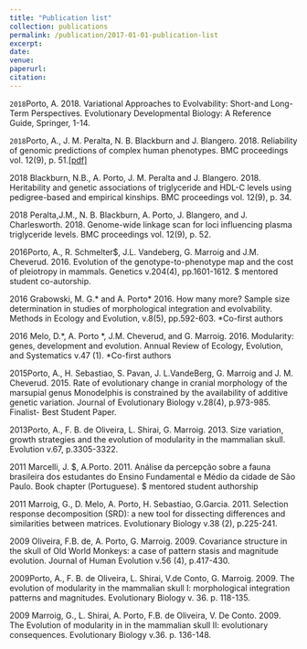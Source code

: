 ```yaml
---
title: "Publication list"
collection: publications
permalink: /publication/2017-01-01-publication-list
excerpt:
date:
venue:
paperurl:
citation:
---
```


`2018`Porto, A. 2018. Variational Approaches to Evolvability: Short-and Long-Term Perspectives. Evolutionary Developmental Biology: A Reference Guide, Springer, 1-14.

`2018`Porto, A., J. M. Peralta, N. B. Blackburn and J. Blangero. 2018. Reliability of genomic predictions of complex human phenotypes. BMC proceedings vol. 12(9), p. 51.[[pdf]](https://bmcproc.biomedcentral.com/articles/10.1186/s12919-018-0138-5)

2018 Blackburn, N.B., A. Porto, J. M. Peralta and J. Blangero. 2018. Heritability and genetic associations of triglyceride and HDL-C levels using pedigree-based and empirical kinships. BMC proceedings vol. 12(9), p. 34.

2018 Peralta,J.M., N. B. Blackburn, A. Porto, J. Blangero, and J. Charlesworth. 2018. Genome-wide linkage scan for loci influencing plasma triglyceride levels. BMC proceedings vol. 12(9), p. 52.

2016Porto, A., R. Schmelter$, J.L. Vandeberg, G. Marroig and J.M. Cheverud. 2016. Evolution of the genotype-to-phenotype map and the cost of pleiotropy in mammals. Genetics v.204(4), pp.1601-1612. $ mentored student co-autorship.

2016 Grabowski, M. G.* and A. Porto* 2016. How many more? Sample size determination in studies of morphological integration and evolvability. Methods in Ecology and Evolution, v.8(5), pp.592-603. *Co-first authors

2016 Melo, D.*, A. Porto *, J.M. Cheverud, and G. Marroig. 2016. Modularity: genes, development and evolution. Annual Review of Ecology, Evolution, and Systematics v.47 (1). *Co-first authors

2015Porto, A., H. Sebastiao, S. Pavan, J. L.VandeBerg, G. Marroig and J. M. Cheverud. 2015. Rate of evolutionary change in cranial morphology of the marsupial genus Monodelphis is constrained by the availability of additive genetic variation. Journal of Evolutionary Biology v.28(4), p.973-985. Finalist- Best Student Paper.

2013Porto, A., F. B. de Oliveira, L. Shirai, G. Marroig. 2013. Size variation, growth strategies and the evolution of modularity in the mammalian skull. Evolution v.67, p.3305-3322.

2011 Marcelli, J. $, A.Porto. 2011. Análise da percepção sobre a fauna brasileira dos estudantes do Ensino Fundamental e Médio da cidade de São Paulo. Book chapter (Portuguese). $ mentored student authorship

2011 Marroig, G., D. Melo, A. Porto, H. Sebastiao, G.Garcia. 2011. Selection response decomposition (SRD): a new tool for dissecting differences and similarities between matrices. Evolutionary Biology v.38 (2), p.225-241.

2009 Oliveira, F.B. de, A. Porto, G. Marroig. 2009. Covariance structure in the skull of Old World Monkeys: a case of pattern stasis and magnitude evolution. Journal of Human Evolution v.56 (4), p.417-430.

2009Porto, A., F. B. de Oliveira, L. Shirai, V.de Conto, G. Marroig. 2009. The evolution of modularity in the mammalian skull I: morphological integration patterns and magnitudes. Evolutionary Biology v. 36. p. 118-135.

2009 Marroig, G., L. Shirai, A. Porto, F.B. de Oliveira, V. De Conto. 2009. The Evolution of modularity in in the mammalian skull II: evolutionary consequences. Evolutionary Biology v.36. p. 136-148.
